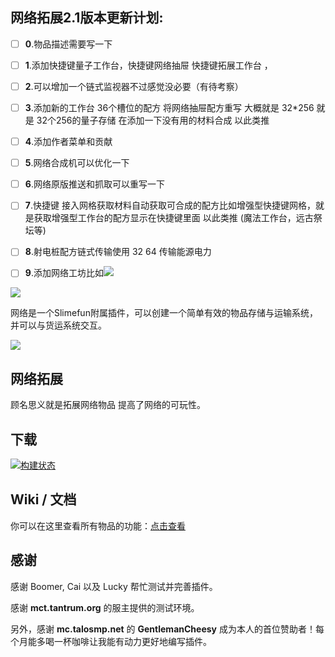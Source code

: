 ## 网络拓展2.1版本更新计划:
- [ ] **0**.物品描述需要写一下
- [ ] **1**.添加快捷键量子工作台，快捷键网络抽屉  快捷键拓展工作台 ， 
- [ ] **2**.可以增加一个链式监视器不过感觉没必要（有待考察）
- [ ] **3**.添加新的工作台 36个槽位的配方 将网络抽屉配方重写 大概就是 
32*256 就是 32个256的量子存储 在添加一下没有用的材料合成 以此类推
- [ ] **4**.添加作者菜单和贡献
- [ ] **5**.网络合成机可以优化一下
- [ ] **6**.网络原版推送和抓取可以重写一下
- [ ] **7**.快捷键 接入网格获取材料自动获取可合成的配方比如增强型快捷键网格，就是获取增强型工作台的配方显示在快捷键里面 以此类推 (魔法工作台，远古祭坛等)
- [ ] **8**.射电桩配方链式传输使用 32 64 传输能源电力
- [ ] **9**.添加网络工坊比如![](https://cdn.jsdelivr.net/gh/SlimefunGuguProject/Networks@master/images/wiki/setup.png)


![](https://cdn.jsdelivr.net/gh/SlimefunGuguProject/Networks@master/images/logo/logo_large.png)

网络是一个Slimefun附属插件，可以创建一个简单有效的物品存储与运输系统，并可以与货运系统交互。

![](https://cdn.jsdelivr.net/gh/SlimefunGuguProject/Networks@master/images/wiki/setup.png)

## 网络拓展
顾名思义就是拓展网络物品 提高了网络的可玩性。

## 下载

[![构建状态](https://builds.guizhanss.com/api/badge/SlimefunGuguProject/Networks/master/latest)](https://builds.guizhanss.com/SlimefunGuguProject/Networks/master)

## Wiki / 文档

你可以在这里查看所有物品的功能：[点击查看](https://slimefun-addons-wiki.guizhanss.cn/networks/)

## 感谢

感谢 Boomer, Cai 以及 Lucky 帮忙测试并完善插件。

感谢 **mct.tantrum.org** 的服主提供的测试环境。

另外，感谢 **mc.talosmp.net** 的 **GentlemanCheesy** 成为本人的首位赞助者！每个月能多喝一杯咖啡让我能有动力更好地编写插件。
